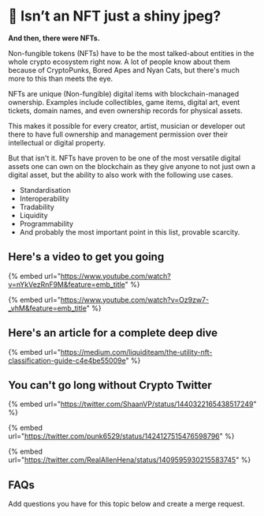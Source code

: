 # 🎨 Isn’t an NFT just a shiny jpeg?

**And then, there were NFTs.**

Non-fungible tokens (NFTs) have to be the most talked-about entities in the whole crypto ecosystem right now. A lot of people know about them because of CryptoPunks, Bored Apes and Nyan Cats, but there's much more to this than meets the eye.

NFTs are unique (Non-fungible) digital items with blockchain-managed ownership. Examples include collectibles, game items, digital art, event tickets, domain names, and even ownership records for physical assets.

This makes it possible for every creator, artist, musician or developer out there to have full ownership and management permission over their intellectual or digital property.

But that isn't it. NFTs have proven to be one of the most versatile digital assets one can own on the blockchain as they give anyone to not just own a digital asset, but the ability to also work with the following use cases.

- Standardisation
- Interoperability
- Tradability
- Liquidity
- Programmability
- And probably the most important point in this list, provable scarcity.

## Here's a video to get you going

{% embed url="https://www.youtube.com/watch?v=nYkVezRnF9M&feature=emb_title" %}

{% embed url="https://www.youtube.com/watch?v=Oz9zw7-_vhM&feature=emb_title" %}

## Here's an article for a complete deep dive

{% embed url="https://medium.com/liquiditeam/the-utility-nft-classification-guide-c4e4be55009e" %}

## You can't go long without Crypto Twitter

{% embed url="https://twitter.com/ShaanVP/status/1440322165438517249" %}

{% embed url="https://twitter.com/punk6529/status/1424127515476598796" %}

{% embed url="https://twitter.com/RealAllenHena/status/1409595930215583745" %}

## FAQs

Add questions you have for this topic below and create a merge request.